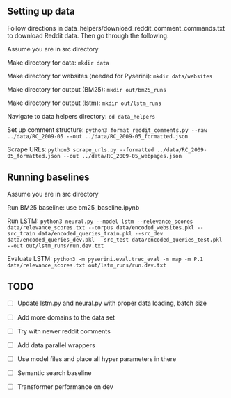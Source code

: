 ## Setting up data

Follow directions in data_helpers/download_reddit_comment_commands.txt to download Reddit data. Then go through the following:

Assume you are in src directory

Make directory for data: ```mkdir data```

Make directory for websites (needed for Pyserini): ```mkdir data/websites```

Make directory for output (BM25): ```mkdir out/bm25_runs```

Make directory for output (lstm): ```mkdir out/lstm_runs```

Navigate to data helpers directory: ```cd data_helpers```

Set up comment structure: ```python3 format_reddit_comments.py --raw ../data/RC_2009-05 --out ../data/RC_2009-05_formatted.json```

Scrape URLs: ```python3 scrape_urls.py --formatted ../data/RC_2009-05_formatted.json --out ../data/RC_2009-05_webpages.json```

## Running baselines

Assume you are in src directory

Run BM25 baseline: use bm25_baseline.ipynb

Run LSTM: ```python3 neural.py --model lstm --relevance_scores data/relevance_scores.txt --corpus data/encoded_websites.pkl --src_train data/encoded_queries_train.pkl --src_dev data/encoded_queries_dev.pkl --src_test data/encoded_queries_test.pkl --out out/lstm_runs/run.dev.txt```

Evaluate LSTM: ```python3 -m pyserini.eval.trec_eval -m map -m P.1 data/relevance_scores.txt out/lstm_runs/run.dev.txt```


## TODO
- [ ] Update lstm.py and neural.py with proper data loading, batch size
- [ ] Add more domains to the data set
- [ ] Try with newer reddit comments
- [ ] Add data parallel wrappers
- [ ] Use model files and place all hyper parameters in there
- [ ] Semantic search baseline
- [ ] Transformer performance on dev

